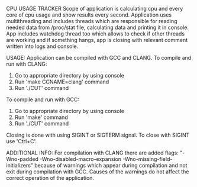 CPU USAGE TRACKER
Scope of application is calculating cpu and every core of cpu usage and show results every second.
Application uses multithreading and includes threads which are responsible for reading needed data
from /proc/stat file, calculating data and printing it in console. App includes watchdog thread too
which allows to check if other threads are working and if something hangs, app is closing with relevant
comment written into logs and console.

USAGE:
Application can be compiled with GCC and CLANG.
To compile and run with CLANG:
1) Go to appropriate directory by using console
2) Run 'make CCNAME=clang' command
3) Run './CUT' command

To compile and run with GCC:
1) Go to appropriate directory by using console
2) Run 'make' command
3) Run './CUT' command

Closing is done with using SIGINT or SIGTERM signal.
To close with SIGINT use 'Ctrl+C'.

ADDITIONAL INFO:
For compilation with CLANG there are added flags:
"-Wno-padded -Wno-disabled-macro-expansion -Wno-missing-field-initializers"
because of warnings which appear during compilation and not exit during compilation with GCC.
Causes of the warnings do not affect the correct operation of the application.